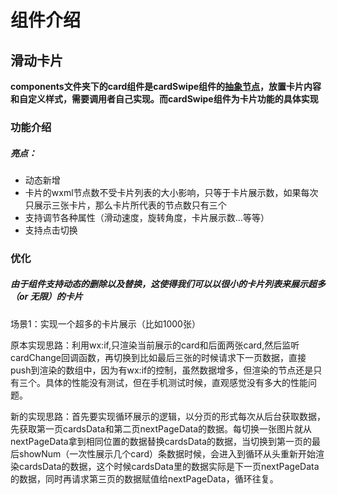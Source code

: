 # 组件介绍


## 滑动卡片

**components文件夹下的card组件是cardSwipe组件的[抽象节点](https://developers.weixin.qq.com/miniprogram/dev/framework/custom-component/generics.html)，放置卡片内容和自定义样式，需要调用者自己实现。而cardSwipe组件为卡片功能的具体实现**

### 功能介绍

##### 亮点：

- 动态新增
- 卡片的wxml节点数不受卡片列表的大小影响，只等于卡片展示数，如果每次只展示三张卡片，那么卡片所代表的节点数只有三个
- 支持调节各种属性（滑动速度，旋转角度，卡片展示数...等等）
- 支持点击切换

### 优化

##### 由于组件支持动态的删除以及替换，这使得我们可以以很小的卡片列表来展示超多（or 无限）的卡片

场景1：实现一个超多的卡片展示（比如1000张）

原本实现思路：利用wx:if,只渲染当前展示的card和后面两张card,然后监听cardChange回调函数，再切换到比如最后三张的时候请求下一页数据，直接push到渲染的数组中，因为有wx:if的控制，虽然数据增多，但渲染的节点还是只有三个。具体的性能没有测试，但在手机测试时候，直观感觉没有多大的性能问题。

新的实现思路：首先要实现循环展示的逻辑，以分页的形式每次从后台获取数据，先获取第一页cardsData和第二页nextPageData的数据。每切换一张图片就从nextPageData拿到相同位置的数据替换cardsData的数据，当切换到第一页的最后showNum（一次性展示几个card）条数据时候，会进入到循环从头重新开始渲染cardsData的数据，这个时候cardsData里的数据实际是下一页nextPageData的数据，同时再请求第三页的数据赋值给nextPageData，循环往复。